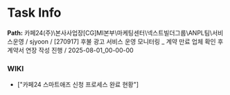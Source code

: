 # Task Info

**Path:** 카페24(주)\본사사업장\[CG]MI본부\마케팅센터\넥스트빌더그룹\ANPL팀\서비스운영 / sjyoon / [270917] 후불 광고 서비스 운영 모니터링 _ 계약 만료 업체 확인 후 계약서 연장 작성 진행 / 2025-08-01_00-00-00

### WIKI
- ["카페24 스마트애즈 신청 프로세스 완료 현황"]


